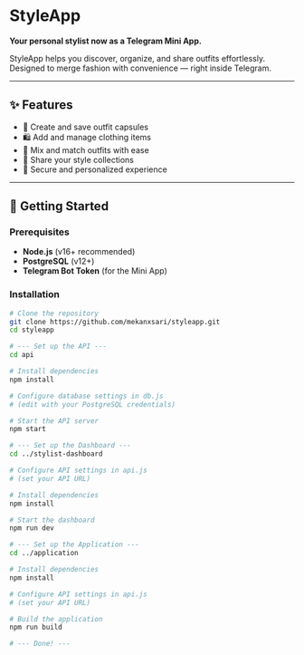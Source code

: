 # StyleApp

**Your personal stylist now as a Telegram Mini App.**

StyleApp helps you discover, organize, and share outfits effortlessly.  
Designed to merge fashion with convenience — right inside Telegram.  

---

## ✨ Features
- 👗 Create and save outfit capsules  
- 🛍️ Add and manage clothing items  
- 🔄 Mix and match outfits with ease  
- 👥 Share your style collections  
- 🔐 Secure and personalized experience  

---

## 🚀 Getting Started

### Prerequisites
- **Node.js** (v16+ recommended)  
- **PostgreSQL** (v12+)  
- **Telegram Bot Token** (for the Mini App)  

### Installation

```bash
# Clone the repository
git clone https://github.com/mekanxsari/styleapp.git
cd styleapp

# --- Set up the API ---
cd api

# Install dependencies
npm install

# Configure database settings in db.js
# (edit with your PostgreSQL credentials)

# Start the API server
npm start

# --- Set up the Dashboard ---
cd ../stylist-dashboard

# Configure API settings in api.js
# (set your API URL)

# Install dependencies
npm install

# Start the dashboard
npm run dev

# --- Set up the Application ---
cd ../application

# Install dependencies
npm install

# Configure API settings in api.js
# (set your API URL)

# Build the application
npm run build

# --- Done! ---
